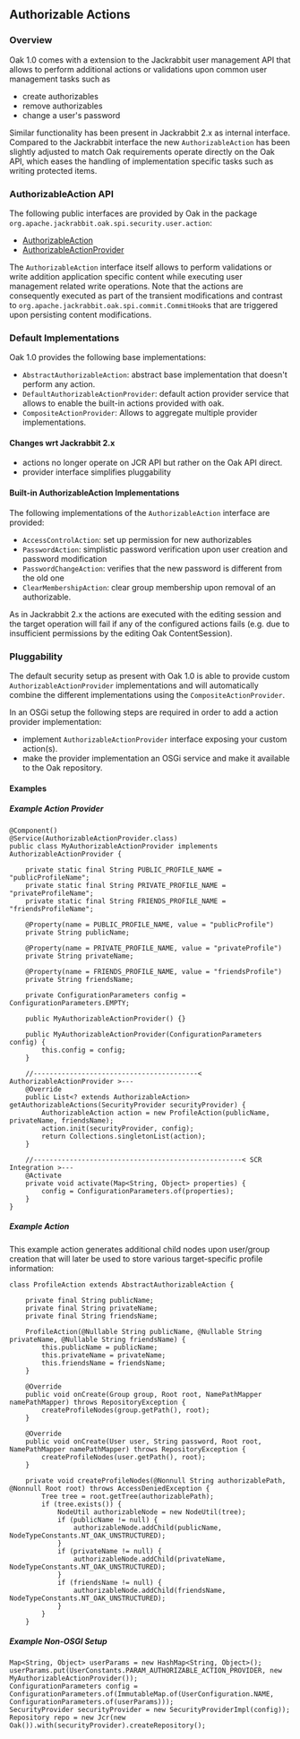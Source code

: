 <!--
   Licensed to the Apache Software Foundation (ASF) under one or more
   contributor license agreements.  See the NOTICE file distributed with
   this work for additional information regarding copyright ownership.
   The ASF licenses this file to You under the Apache License, Version 2.0
   (the "License"); you may not use this file except in compliance with
   the License.  You may obtain a copy of the License at

       http://www.apache.org/licenses/LICENSE-2.0

   Unless required by applicable law or agreed to in writing, software
   distributed under the License is distributed on an "AS IS" BASIS,
   WITHOUT WARRANTIES OR CONDITIONS OF ANY KIND, either express or implied.
   See the License for the specific language governing permissions and
   limitations under the License.
  -->

Authorizable Actions
--------------------------------------------------------------------------------

### Overview

Oak 1.0 comes with a extension to the Jackrabbit user management API that allows
to perform additional actions or validations upon common user management tasks
such as

- create authorizables
- remove authorizables
- change a user's password

Similar functionality has been present in Jackrabbit 2.x as internal interface.
Compared to the Jackrabbit interface the new `AuthorizableAction` has been slightly
adjusted to match Oak requirements operate directly on the Oak API, which eases
the handling of implementation specific tasks such as writing protected items.


### AuthorizableAction API

The following public interfaces are provided by Oak in the package `org.apache.jackrabbit.oak.spi.security.user.action`:

- [AuthorizableAction]
- [AuthorizableActionProvider]

The `AuthorizableAction` interface itself allows to perform validations or write
addition application specific content while executing user management related
write operations. Note that the actions are consequently executed as part of the
transient modifications and contrast to `org.apache.jackrabbit.oak.spi.commit.CommitHook`s
that are triggered upon persisting content modifications.

### Default Implementations

Oak 1.0 provides the following base implementations:

- `AbstractAuthorizableAction`: abstract base implementation that doesn't perform any action.
- `DefaultAuthorizableActionProvider`: default action provider service that allows to enable the built-in actions provided with oak.
- `CompositeActionProvider`: Allows to aggregate multiple provider implementations.

#### Changes wrt Jackrabbit 2.x

- actions no longer operate on JCR API but rather on the Oak API direct.
- provider interface simplifies pluggability

#### Built-in AuthorizableAction Implementations

The following implementations of the `AuthorizableAction` interface are provided:

* `AccessControlAction`: set up permission for new authorizables
* `PasswordAction`: simplistic password verification upon user creation and password modification
* `PasswordChangeAction`: verifies that the new password is different from the old one
* `ClearMembershipAction`: clear group membership upon removal of an authorizable.

As in Jackrabbit 2.x the actions are executed with the editing session and the
target operation will fail if any of the configured actions fails (e.g. due to
insufficient permissions by the editing Oak ContentSession).


### Pluggability

The default security setup as present with Oak 1.0 is able to provide custom
`AuthorizableActionProvider` implementations and will automatically combine the
different implementations using the `CompositeActionProvider`.

In an OSGi setup the following steps are required in order to add a action provider
implementation:

- implement `AuthorizableActionProvider` interface exposing your custom action(s).
- make the provider implementation an OSGi service and make it available to the Oak repository.

#### Examples

##### Example Action Provider

    @Component()
    @Service(AuthorizableActionProvider.class)
    public class MyAuthorizableActionProvider implements AuthorizableActionProvider {

        private static final String PUBLIC_PROFILE_NAME = "publicProfileName";
        private static final String PRIVATE_PROFILE_NAME = "privateProfileName";
        private static final String FRIENDS_PROFILE_NAME = "friendsProfileName";

        @Property(name = PUBLIC_PROFILE_NAME, value = "publicProfile")
        private String publicName;

        @Property(name = PRIVATE_PROFILE_NAME, value = "privateProfile")
        private String privateName;

        @Property(name = FRIENDS_PROFILE_NAME, value = "friendsProfile")
        private String friendsName;

        private ConfigurationParameters config = ConfigurationParameters.EMPTY;

        public MyAuthorizableActionProvider() {}

        public MyAuthorizableActionProvider(ConfigurationParameters config) {
            this.config = config;
        }

        //-----------------------------------------< AuthorizableActionProvider >---
        @Override
        public List<? extends AuthorizableAction> getAuthorizableActions(SecurityProvider securityProvider) {
            AuthorizableAction action = new ProfileAction(publicName, privateName, friendsName);
            action.init(securityProvider, config);
            return Collections.singletonList(action);
        }

        //----------------------------------------------------< SCR Integration >---
        @Activate
        private void activate(Map<String, Object> properties) {
            config = ConfigurationParameters.of(properties);
        }
    }

##### Example Action

This example action generates additional child nodes upon user/group creation
that will later be used to store various target-specific profile information:

    class ProfileAction extends AbstractAuthorizableAction {

        private final String publicName;
        private final String privateName;
        private final String friendsName;

        ProfileAction(@Nullable String publicName, @Nullable String privateName, @Nullable String friendsName) {
            this.publicName = publicName;
            this.privateName = privateName;
            this.friendsName = friendsName;
        }

        @Override
        public void onCreate(Group group, Root root, NamePathMapper namePathMapper) throws RepositoryException {
            createProfileNodes(group.getPath(), root);
        }

        @Override
        public void onCreate(User user, String password, Root root, NamePathMapper namePathMapper) throws RepositoryException {
            createProfileNodes(user.getPath(), root);
        }

        private void createProfileNodes(@Nonnull String authorizablePath, @Nonnull Root root) throws AccessDeniedException {
            Tree tree = root.getTree(authorizablePath);
            if (tree.exists()) {
                NodeUtil authorizableNode = new NodeUtil(tree);
                if (publicName != null) {
                    authorizableNode.addChild(publicName, NodeTypeConstants.NT_OAK_UNSTRUCTURED);
                }
                if (privateName != null) {
                    authorizableNode.addChild(privateName, NodeTypeConstants.NT_OAK_UNSTRUCTURED);
                }
                if (friendsName != null) {
                    authorizableNode.addChild(friendsName, NodeTypeConstants.NT_OAK_UNSTRUCTURED);
                }
            }
        }

##### Example Non-OSGI Setup

    Map<String, Object> userParams = new HashMap<String, Object>();
    userParams.put(UserConstants.PARAM_AUTHORIZABLE_ACTION_PROVIDER, new MyAuthorizableActionProvider());
    ConfigurationParameters config =  ConfigurationParameters.of(ImmutableMap.of(UserConfiguration.NAME, ConfigurationParameters.of(userParams)));
    SecurityProvider securityProvider = new SecurityProviderImpl(config));
    Repository repo = new Jcr(new Oak()).with(securityProvider).createRepository();


<!-- hidden references -->
[AuthorizableAction]: /oak/docs/apidocs/org/apache/jackrabbit/oak/spi/security/user/action/AuthorizableAction.html
[AuthorizableActionProvider]: /oak/docs/apidocs/org/apache/jackrabbit/oak/spi/security/user/action/AuthorizableActionProvider.html
